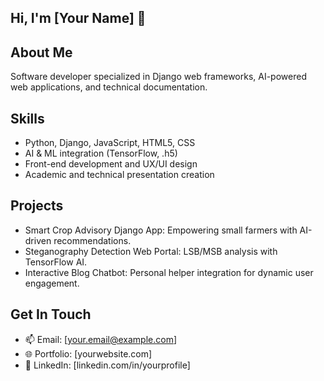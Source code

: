 ## Hi, I'm [Your Name] 👋

## About Me
Software developer specialized in Django web frameworks, AI-powered web applications, and technical documentation.

## Skills
- Python, Django, JavaScript, HTML5, CSS
- AI & ML integration (TensorFlow, .h5)
- Front-end development and UX/UI design
- Academic and technical presentation creation

## Projects
- Smart Crop Advisory Django App: Empowering small farmers with AI-driven recommendations.
- Steganography Detection Web Portal: LSB/MSB analysis with TensorFlow AI.
- Interactive Blog Chatbot: Personal helper integration for dynamic user engagement.

## Get In Touch
- 📫 Email: [your.email@example.com]
- 🌐 Portfolio: [yourwebsite.com]
- 💼 LinkedIn: [linkedin.com/in/yourprofile]
